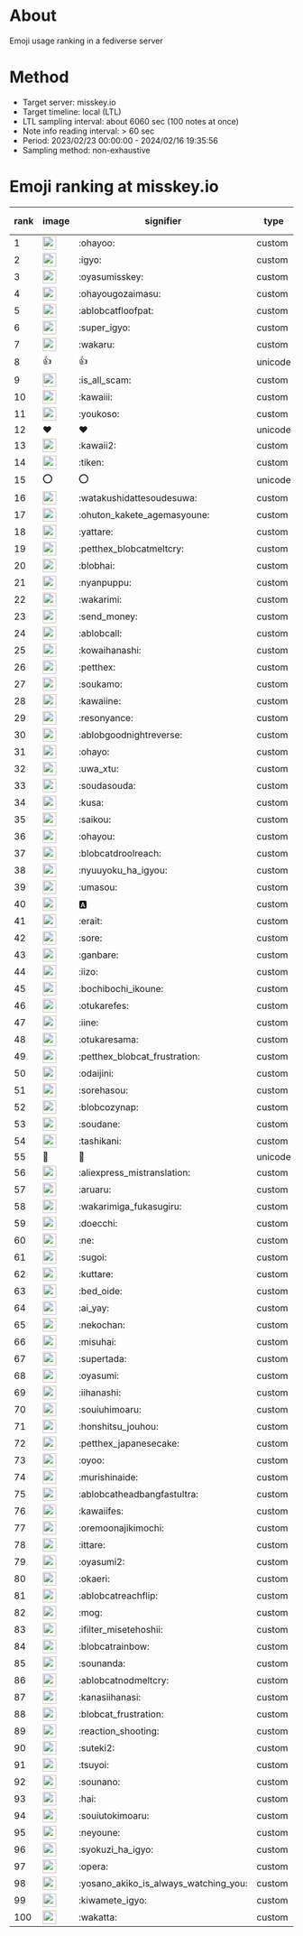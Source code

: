 # About
Emoji usage ranking in a fediverse server

# Method
- Target server: misskey.io
- Target timeline: local (LTL)
- LTL sampling interval: about 6060 sec (100 notes at once)
- Note info reading interval: > 60 sec
- Period: 2023/02/23 00:00:00 - 2024/02/16 19:35:56 
- Sampling method: non-exhaustive

# Emoji ranking at misskey.io

|rank|image|signifier|type|frequency score|
|----|----|----|----|----|
|1|<img height="24" src="https://misskey.io/emoji/ohayoo.webp">|:ohayoo:|custom|162795|
|2|<img height="24" src="https://misskey.io/emoji/igyo.webp">|:igyo:|custom|113817|
|3|<img height="24" src="https://misskey.io/emoji/oyasumisskey.webp">|:oyasumisskey:|custom|70861|
|4|<img height="24" src="https://misskey.io/emoji/ohayougozaimasu.webp">|:ohayougozaimasu:|custom|41105|
|5|<img height="24" src="https://misskey.io/emoji/ablobcatfloofpat.webp">|:ablobcatfloofpat:|custom|32848|
|6|<img height="24" src="https://misskey.io/emoji/super_igyo.webp">|:super_igyo:|custom|31738|
|7|<img height="24" src="https://misskey.io/emoji/wakaru.webp">|:wakaru:|custom|28874|
|8|👍|👍|unicode|24441|
|9|<img height="24" src="https://misskey.io/emoji/is_all_scam.webp">|:is_all_scam:|custom|23424|
|10|<img height="24" src="https://misskey.io/emoji/kawaiii.webp">|:kawaiii:|custom|21743|
|11|<img height="24" src="https://misskey.io/emoji/youkoso.webp">|:youkoso:|custom|19540|
|12|❤|❤|unicode|19462|
|13|<img height="24" src="https://misskey.io/emoji/kawaii2.webp">|:kawaii2:|custom|18554|
|14|<img height="24" src="https://misskey.io/emoji/tiken.webp">|:tiken:|custom|16942|
|15|⭕|⭕|unicode|16193|
|16|<img height="24" src="https://misskey.io/emoji/watakushidattesoudesuwa.webp">|:watakushidattesoudesuwa:|custom|16165|
|17|<img height="24" src="https://misskey.io/emoji/ohuton_kakete_agemasyoune.webp">|:ohuton_kakete_agemasyoune:|custom|15793|
|18|<img height="24" src="https://misskey.io/emoji/yattare.webp">|:yattare:|custom|15657|
|19|<img height="24" src="https://misskey.io/emoji/petthex_blobcatmeltcry.webp">|:petthex_blobcatmeltcry:|custom|15334|
|20|<img height="24" src="https://misskey.io/emoji/blobhai.webp">|:blobhai:|custom|14911|
|21|<img height="24" src="https://misskey.io/emoji/nyanpuppu.webp">|:nyanpuppu:|custom|14245|
|22|<img height="24" src="https://misskey.io/emoji/wakarimi.webp">|:wakarimi:|custom|14220|
|23|<img height="24" src="https://misskey.io/emoji/send_money.webp">|:send_money:|custom|13201|
|24|<img height="24" src="https://misskey.io/emoji/ablobcall.webp">|:ablobcall:|custom|12505|
|25|<img height="24" src="https://misskey.io/emoji/kowaihanashi.webp">|:kowaihanashi:|custom|12458|
|26|<img height="24" src="https://misskey.io/emoji/petthex.webp">|:petthex:|custom|12038|
|27|<img height="24" src="https://misskey.io/emoji/soukamo.webp">|:soukamo:|custom|11220|
|28|<img height="24" src="https://misskey.io/emoji/kawaiine.webp">|:kawaiine:|custom|11053|
|29|<img height="24" src="https://misskey.io/emoji/resonyance.webp">|:resonyance:|custom|10925|
|30|<img height="24" src="https://misskey.io/emoji/ablobgoodnightreverse.webp">|:ablobgoodnightreverse:|custom|10701|
|31|<img height="24" src="https://misskey.io/emoji/ohayo.webp">|:ohayo:|custom|10346|
|32|<img height="24" src="https://misskey.io/emoji/uwa_xtu.webp">|:uwa_xtu:|custom|10013|
|33|<img height="24" src="https://misskey.io/emoji/soudasouda.webp">|:soudasouda:|custom|9787|
|34|<img height="24" src="https://misskey.io/emoji/kusa.webp">|:kusa:|custom|9709|
|35|<img height="24" src="https://misskey.io/emoji/saikou.webp">|:saikou:|custom|9320|
|36|<img height="24" src="https://misskey.io/emoji/ohayou.webp">|:ohayou:|custom|9066|
|37|<img height="24" src="https://misskey.io/emoji/blobcatdroolreach.webp">|:blobcatdroolreach:|custom|8288|
|38|<img height="24" src="https://misskey.io/emoji/nyuuyoku_ha_igyou.webp">|:nyuuyoku_ha_igyou:|custom|8108|
|39|<img height="24" src="https://misskey.io/emoji/umasou.webp">|:umasou:|custom|7801|
|40|<img height="24" src="https://misskey.io/emoji/a.webp">|:a:|custom|7777|
|41|<img height="24" src="https://misskey.io/emoji/erait.webp">|:erait:|custom|7531|
|42|<img height="24" src="https://misskey.io/emoji/sore.webp">|:sore:|custom|7383|
|43|<img height="24" src="https://misskey.io/emoji/ganbare.webp">|:ganbare:|custom|7142|
|44|<img height="24" src="https://misskey.io/emoji/iizo.webp">|:iizo:|custom|7011|
|45|<img height="24" src="https://misskey.io/emoji/bochibochi_ikoune.webp">|:bochibochi_ikoune:|custom|6998|
|46|<img height="24" src="https://misskey.io/emoji/otukarefes.webp">|:otukarefes:|custom|6939|
|47|<img height="24" src="https://misskey.io/emoji/iine.webp">|:iine:|custom|6909|
|48|<img height="24" src="https://misskey.io/emoji/otukaresama.webp">|:otukaresama:|custom|6668|
|49|<img height="24" src="https://misskey.io/emoji/petthex_blobcat_frustration.webp">|:petthex_blobcat_frustration:|custom|6657|
|50|<img height="24" src="https://misskey.io/emoji/odaijini.webp">|:odaijini:|custom|6460|
|51|<img height="24" src="https://misskey.io/emoji/sorehasou.webp">|:sorehasou:|custom|6399|
|52|<img height="24" src="https://misskey.io/emoji/blobcozynap.webp">|:blobcozynap:|custom|6050|
|53|<img height="24" src="https://misskey.io/emoji/soudane.webp">|:soudane:|custom|5906|
|54|<img height="24" src="https://misskey.io/emoji/tashikani.webp">|:tashikani:|custom|5869|
|55|🎉|🎉|unicode|5550|
|56|<img height="24" src="https://misskey.io/emoji/aliexpress_mistranslation.webp">|:aliexpress_mistranslation:|custom|5442|
|57|<img height="24" src="https://misskey.io/emoji/aruaru.webp">|:aruaru:|custom|5401|
|58|<img height="24" src="https://misskey.io/emoji/wakarimiga_fukasugiru.webp">|:wakarimiga_fukasugiru:|custom|5373|
|59|<img height="24" src="https://misskey.io/emoji/doecchi.webp">|:doecchi:|custom|5320|
|60|<img height="24" src="https://misskey.io/emoji/ne.webp">|:ne:|custom|5270|
|61|<img height="24" src="https://misskey.io/emoji/sugoi.webp">|:sugoi:|custom|5213|
|62|<img height="24" src="https://misskey.io/emoji/kuttare.webp">|:kuttare:|custom|5168|
|63|<img height="24" src="https://misskey.io/emoji/bed_oide.webp">|:bed_oide:|custom|5071|
|64|<img height="24" src="https://misskey.io/emoji/ai_yay.webp">|:ai_yay:|custom|4940|
|65|<img height="24" src="https://misskey.io/emoji/nekochan.webp">|:nekochan:|custom|4917|
|66|<img height="24" src="https://misskey.io/emoji/misuhai.webp">|:misuhai:|custom|4844|
|67|<img height="24" src="https://misskey.io/emoji/supertada.webp">|:supertada:|custom|4807|
|68|<img height="24" src="https://misskey.io/emoji/oyasumi.webp">|:oyasumi:|custom|4784|
|69|<img height="24" src="https://misskey.io/emoji/iihanashi.webp">|:iihanashi:|custom|4744|
|70|<img height="24" src="https://misskey.io/emoji/souiuhimoaru.webp">|:souiuhimoaru:|custom|4696|
|71|<img height="24" src="https://misskey.io/emoji/honshitsu_jouhou.webp">|:honshitsu_jouhou:|custom|4626|
|72|<img height="24" src="https://misskey.io/emoji/petthex_japanesecake.webp">|:petthex_japanesecake:|custom|4545|
|73|<img height="24" src="https://misskey.io/emoji/oyoo.webp">|:oyoo:|custom|4535|
|74|<img height="24" src="https://misskey.io/emoji/murishinaide.webp">|:murishinaide:|custom|4496|
|75|<img height="24" src="https://misskey.io/emoji/ablobcatheadbangfastultra.webp">|:ablobcatheadbangfastultra:|custom|4484|
|76|<img height="24" src="https://misskey.io/emoji/kawaiifes.webp">|:kawaiifes:|custom|4312|
|77|<img height="24" src="https://misskey.io/emoji/oremoonajikimochi.webp">|:oremoonajikimochi:|custom|4192|
|78|<img height="24" src="https://misskey.io/emoji/ittare.webp">|:ittare:|custom|4039|
|79|<img height="24" src="https://misskey.io/emoji/oyasumi2.webp">|:oyasumi2:|custom|4032|
|80|<img height="24" src="https://misskey.io/emoji/okaeri.webp">|:okaeri:|custom|3969|
|81|<img height="24" src="https://misskey.io/emoji/ablobcatreachflip.webp">|:ablobcatreachflip:|custom|3899|
|82|<img height="24" src="https://misskey.io/emoji/mog.webp">|:mog:|custom|3829|
|83|<img height="24" src="https://misskey.io/emoji/ifilter_misetehoshii.webp">|:ifilter_misetehoshii:|custom|3787|
|84|<img height="24" src="https://misskey.io/emoji/blobcatrainbow.webp">|:blobcatrainbow:|custom|3748|
|85|<img height="24" src="https://misskey.io/emoji/sounanda.webp">|:sounanda:|custom|3699|
|86|<img height="24" src="https://misskey.io/emoji/ablobcatnodmeltcry.webp">|:ablobcatnodmeltcry:|custom|3586|
|87|<img height="24" src="https://misskey.io/emoji/kanasiihanasi.webp">|:kanasiihanasi:|custom|3584|
|88|<img height="24" src="https://misskey.io/emoji/blobcat_frustration.webp">|:blobcat_frustration:|custom|3580|
|89|<img height="24" src="https://misskey.io/emoji/reaction_shooting.webp">|:reaction_shooting:|custom|3571|
|90|<img height="24" src="https://misskey.io/emoji/suteki2.webp">|:suteki2:|custom|3501|
|91|<img height="24" src="https://misskey.io/emoji/tsuyoi.webp">|:tsuyoi:|custom|3402|
|92|<img height="24" src="https://misskey.io/emoji/sounano.webp">|:sounano:|custom|3397|
|93|<img height="24" src="https://misskey.io/emoji/hai.webp">|:hai:|custom|3371|
|94|<img height="24" src="https://misskey.io/emoji/souiutokimoaru.webp">|:souiutokimoaru:|custom|3369|
|95|<img height="24" src="https://misskey.io/emoji/neyoune.webp">|:neyoune:|custom|3334|
|96|<img height="24" src="https://misskey.io/emoji/syokuzi_ha_igyo.webp">|:syokuzi_ha_igyo:|custom|3332|
|97|<img height="24" src="https://misskey.io/emoji/opera.webp">|:opera:|custom|3204|
|98|<img height="24" src="https://misskey.io/emoji/yosano_akiko_is_always_watching_you.webp">|:yosano_akiko_is_always_watching_you:|custom|3194|
|99|<img height="24" src="https://misskey.io/emoji/kiwamete_igyo.webp">|:kiwamete_igyo:|custom|3077|
|100|<img height="24" src="https://misskey.io/emoji/wakatta.webp">|:wakatta:|custom|3065|
